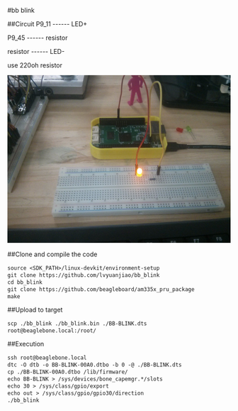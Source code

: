 #bb blink

##Circuit
P9_11		------		LED+

P9_45		------		resistor

resistor	------		LED-

use 220oh resistor

![circuit](./circuit.jpg)

##Clone and compile the code
```
source <SDK_PATH>/linux-devkit/environment-setup
git clone https://github.com/lvyuanjiao/bb_blink
cd bb_blink
git clone https://github.com/beagleboard/am335x_pru_package
make
```

##Upload to target
```
scp ./bb_blink ./bb_blink.bin ./BB-BLINK.dts root@beaglebone.local:/root/
```

##Execution
```
ssh root@beaglebone.local
dtc -O dtb -o BB-BLINK-00A0.dtbo -b 0 -@ ./BB-BLINK.dts
cp ./BB-BLINK-00A0.dtbo /lib/firmware/
echo BB-BLINK > /sys/devices/bone_capemgr.*/slots
echo 30 > /sys/class/gpio/export
echo out > /sys/class/gpio/gpio30/direction
./bb_blink
```
